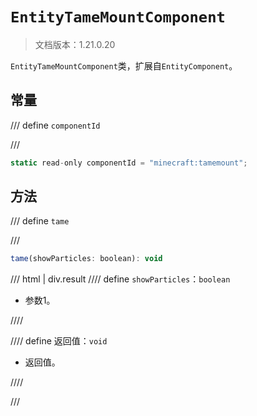 # `EntityTameMountComponent`

> 文档版本：1.21.0.20

`EntityTameMountComponent`类，扩展自`EntityComponent`。

## 常量

/// define
`componentId`


///

```js
static read-only componentId = "minecraft:tamemount";
```


## 方法

/// define
`tame`


///

```js
tame(showParticles: boolean): void
```

/// html | div.result
//// define
`showParticles`：`boolean`

- 参数1。


////

//// define
返回值：`void`

- 返回值。


////

///

